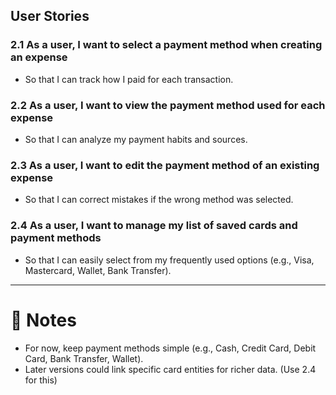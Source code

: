## User Stories

### 2.1 As a user, I want to select a payment method when creating an expense
- So that I can track how I paid for each transaction.

### 2.2 As a user, I want to view the payment method used for each expense
- So that I can analyze my payment habits and sources.

### 2.3 As a user, I want to edit the payment method of an existing expense
- So that I can correct mistakes if the wrong method was selected.

### 2.4 As a user, I want to manage my list of saved cards and payment methods
- So that I can easily select from my frequently used options (e.g., Visa, Mastercard, Wallet, Bank Transfer).

---

# 📌 Notes
- For now, keep payment methods simple (e.g., Cash, Credit Card, Debit Card, Bank Transfer, Wallet).
- Later versions could link specific card entities for richer data. (Use 2.4 for this)